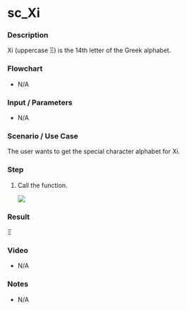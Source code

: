 # sc_Xi

### Description

Xi (uppercase Ξ) is the 14th letter of the Greek alphabet.

### Flowchart

- N/A 

### Input / Parameters

- N/A

### Scenario / Use Case

The user wants to get the special character alphabet for Xi.

### Step

1. Call the function.
    
    ![](../../../../document/function/SpecialCharacter/sc_Xi/sc_Xi-step-1.png?raw=true)
 
### Result

 Ξ
 
### Video

- N/A

<!--[![Video](http://i.imgur.com/Ot5DWAW.png)](https://youtu.be/StTqXEQ2l-Y?t=35s)-->

### Notes

- N/A